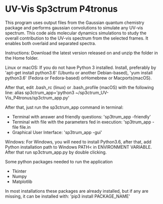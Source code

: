 # UV-Vis Sp3ctrum P4tronus

This program uses output files from the Gaussian quantum chemistry package and performs gaussian convolutions to simulate any UV-vis spectrum. This code aids molecular dynamics simulations to study the overall contribution to the UV-vis spectrum from the selected frames. It enables both overlaid and separated spectra.

Instructions:
Download the latest version released on and unzip the folder in the Home folder.

Linux or macOS:
If you do not have Python 3 installed.
Install, preferably by 'apt-get install python3.6' (Ubuntu or another Debian-based), 'yum install python3.6' (Fedora or Fedora-based) orHomebrew or Macports(macOS).

After that, edit .bash_rc (linux) or .bash_profile (macOS) with the following line:
alias sp3ctrum_app='python3 ~/sp3ctrum_UV-Vis_P4tronus/sp3ctrum_app.py'

After that, just run the sp3ctrum_app command in terminal:
- Terminal with answer and friendly questions: 'sp3trum_app -friendly'
- Terminal with file with the parameters fed in execution: 'sp3trum_app -file file.in
- Graphical User Interface: 'sp3trum_app -gui'

Windows:
For Windows, you will need to install Python3.6, after that, add Python installation path to Windows PATH< in ENVIRONMENT VARIABLE.
After that run sp3ctrum_app.py by double clicking.

Some python packages needed to run the application
- Tkinter
- Numpy
- Matplotlib

In most installations these packages are already installed, but if any are missing, it can be installed with: 
'pip3 install PACKAGE_NAME'

